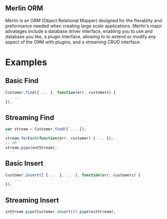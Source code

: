 
## Merlin ORM

Merlin is an ORM (Object Relational Mapper) designed for the flexablity and preformance needed when creating large scale applications. Merlin's major advatages include a database driver interface, enabling you to use and database you like, a plugin interface, allowing to to extend or modify any aspect of the ORM with plugins, and a streaming CRUD interface.

# Examples

## Basic Find
```javascript
Customer.find({ ... }, function(err, customers) {
    ...
});
```

## Streaming Find
```javascript
var stream = Customer.find({ ... });

stream.forEach(function(err, customer) { ... });
// OR
stream.pipe(outStream);
```

## Basic Insert
```javascript
Customer.insert([ { ... }, ... ], function(err, customers) {
    ...
});
```

## Streaming Insert
```javascript
inStream.pipe(Customer.insert()).pipe(outStream);
```




